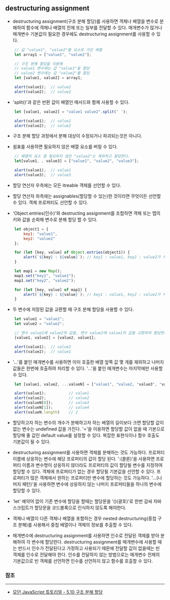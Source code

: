 ## destructuring assignment

- destructuring assignment(구조 분해 할당)를 사용하면 객체나 배열을 변수로 분해하여 함수에 객체나 배열의 전체 또는 일부를 전달할 수 있다. 매개변수가 많거나 매개변수 기본값이 필요한 경우에도 destructuring assignment를 사용할 수 있다.
```javascript
    // 값 "value1", "value2"를 요소로 가진 배열
    let array1 = ["value1", "value2"];

    // 구조 분해 할당을 이용해
    // value1 변수에는 값 "value1"을 할당
    // value2 변수에는 값 "value2"를 할당
    let [value1, value2] = array1;

    alert(value1);  // value1
    alert(value2);  // value2
```

- 'split()'과 같은 반환 값이 배열인 매서드와 함께 사용할 수 있다.
```javascript
    let [value1, value2] = "value1 value2".split(' ');

    alert(value1);  // value1
    alert(value2);  // value2
```

- 구조 분해 할당 과정에서 분해 대상이 수정되거나 파괴되는것은 아니다.

- 쉼표를 사용하면 필요하지 않은 배열 요소를 버릴 수 있다.
```javascript
    // 배열의 요소 중 필요하지 않은 "value2"는 제외하고 할당한다.
    let[value1, , value3] = ["value1", "value2", "value3"];

    alert(value1);  // value1
    alert(value3);  // value3
```

- 할당 연산자 우측에는 모든 itreable 객체를 선언할 수 있다.

- 할당 연산자 좌측에는 assignables(할당할 수 있는)한 것이라면 무엇이든 선언할 수 있다. 객체 프로퍼티도 선언할 수 있다.

- 'Object.entries(인수)'와 destructing assignment를 조합하면 객체 또는 맵의 키와 값을 순회해 변수로 분해 할당 할 수 있다.
```javascript
    let object1 = {
        key1: "value1",
        key2: "value2"
    };

    for (let [key, value] of Object.entries(object1)) {
        alert(`${key} : ${value}`); // key1 : value1, key2 : value2가 차례대로 출력된다.
    }

    let map1 = new Map();
    map1.set("key1", "value1");
    map1.set("key2", "value2");

    for (let [key, value] of map1) {
        alert(`${key} : ${value}`); // key1 : value1, key2 : value2가 차례대로 출력된다.
    }
```

- 두 변수에 저장된 값을 교환할 때 구조 분해 할당을 사용할 수 있다.
```javascript
    let value1 = "value1";
    let value2 = "value2";

    // 변수 value1에 value2의 값을, 변수 value2에 value1의 값을 교환하여 할당한다.
    [value1, value2] = [value2, value1];

    alert(value1);  // value2
    alert(value2);  // value1
```

- '...'를 붙인 매개변수를 사용하면 이미 호출한 배열 앞쪽 값 몇 개를 재외하고 나머지 값들은 한번에 호출하여 처리할 수 있다. '...'을 붙인 매개변수는 마지막에만 사용할 수 있다.
```javascript
    let [value1, value2, ...valueN] = ["value1", "value2, "value3", "value4"];

    alert(value1);          // value1
    alert(value2);          // value2
    alert(valueN[0]);       // value3
    alert(valueN[1]);       // value4
    alert(valueN.length)    // 2
``` 

- 할당하고자 하는 변수의 개수가 분해하고자 하는 배열의 길이보다 크면 할당할 값이 없는 변수는 undefined 값을 가진다. '='을 이용하면 할당할 값이 없을 때 기본으로 할당해 줄 값인 default value를 설정할 수 있다. 복잡한 표현식이나 함수 호출도 기본값이 될 수 있다.

- destructuring assignment를 사용하면 객체를 분해하는 것도 가능하다. 프로퍼티 이름에 상응하는 변수에 해당 프로퍼티의 값이 할당 된다. ':(콜론)'을 사용하면 프로퍼티 이름과 변수명이 상응하지 않더라도 프로퍼티의 값이 할당될 변수를 지정하여 할당할 수 있다. 객체에 프로퍼티가 없는 경우 할당될 기본값을 선언할 수 있다. 프로퍼티가 많은 객체에서 원하는 프로퍼티만 변수에 할당하는 것도 가능하다. '...(나머지 패턴)'을 사용하면 변수에 상응하지 않는 나머지 프로퍼티들을 하나의 변수에 할당할 수 있다.

- 'let' 예약어 없이 기존 변수에 할당을 할때는 할당문을 '()(괄호)'로 한번 감싸 자바스크립트가 할당문을 코드블록으로 인식하지 않도록 해야한다.

- 객체나 배열이 다른 객체나 배열을 포함하는 경우 nested destructuring(중첩 구조 분해)를 사용해서 중첩 배열이나 객체의 정보를 추출할 수 있다.

- 매개변수에 destructuring assignment를 사용하면 인수로 전달된 객체를 받아 분해하여 각 변수에 할당한다. destructuring assignment를 매개변수에 사용할 때는 반드시 인수가 전달된다고 가정하고 사용되기 때문에 전달할 값이 없을때는 빈 객체를 인수로 전달해야 한다. 인수를 전달하지 않는 방법으로는 매개변수 전체의 기본값으로 빈 객체를 선언하면 인수를 선언하지 않고 함수를 호출할 수 있다.

### 참조
---

- [모던 JavaScript 튜토리얼 - 5.10 구조 분해 할당](https://ko.javascript.info/destructuring-assignment)